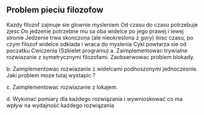 ## Problem pieciu filozofow

Kazdy filozof zajmuje sie glownie mysleniem
Od czasu do czasu potrzebuje zjesc
Do jedzenie potrzebne mu sa oba widelce po jego prawej i lewej stronie
Jedzenie trwa skonczona (ale nieokreslona z gory) ilosc czasu, po czym filozof widelce odklada i wraca do myslenia
Cykl powtarza sie od poczatku
Cwiczenia (Szkielet programu)
a.       Zaimplementowac trywialne rozwiazanie z symetrycznymi filozofami. Zaobserwowac problem blokady.

b.      Zaimplementowac rozwiazanie z widelcami podnoszonymi jednoczesnie. Jaki problem moze tutaj wystapic ?

c.       Zaimplementowac rozwiazanie z lokajem.

d.      Wykonać pomiary dla każdego rozwiązania i wywnioskować co ma wpływ na wydajność każdego rozwiązania